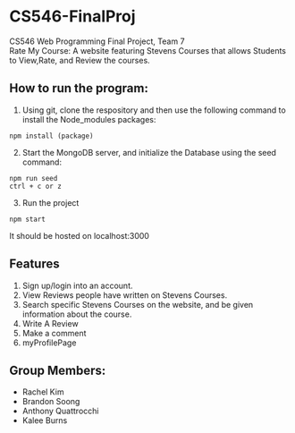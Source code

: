 # CS546-FinalProj
CS546 Web Programming Final Project, Team 7  
Rate My Course: A website featuring Stevens Courses that allows Students to View,Rate, and Review the courses. 


## How to run the program:
 1. Using git, clone the respository and then use the following command to install the Node_modules packages:
 ```
 npm install (package)
 ```
 
 2. Start the MongoDB server, and initialize the Database using the seed command:
 ```
 npm run seed
 ctrl + c or z
 ```
 
 3. Run the project 
 ```
 npm start
 ```
 
 It should be hosted on localhost:3000
 
 ## Features
 1. Sign up/login into an account.
 2. View Reviews people have written on Stevens Courses.
 3. Search specific Stevens Courses on the website, and be given information about the course.
 4. Write A Review
 5. Make a comment
 7. myProfilePage 
 
 
 ## Group Members:
 - Rachel Kim 
 - Brandon Soong
 - Anthony Quattrocchi
 - Kalee Burns

